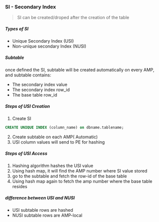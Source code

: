 ### SI - Secondary Index

> SI can be created/droped after the creation of the table

##### Types of SI

- Unique Secondary Index (USI)
- Non-unique secondary Index (NUSI)

##### Subtable

once defined the SI, subtable will be created automatically on every AMP, and subtable contains:

- The secondary index value
- The secondary index row_id
- The base table row_id

##### Steps of USI Creation

1. Create SI

```sql
CREATE UNIQUE INDEX (column_name) on dbname.tablename;
```

2. Create subtable on each AMP( Automatic)
3. USI column values will send to PE for hashing

##### Steps of USI Access

1. Hashing algorithm hashes the USI value
2. Using hash map, it will find the AMP number where SI value stored
3. go to the subtable and fetch the row-id of the base table
4. Using hash map again to fetch the amp number where the base table resides

##### difference between USI and NUSI

- USI subtable rows are hashed
- NUSI subtable rows are AMP-local